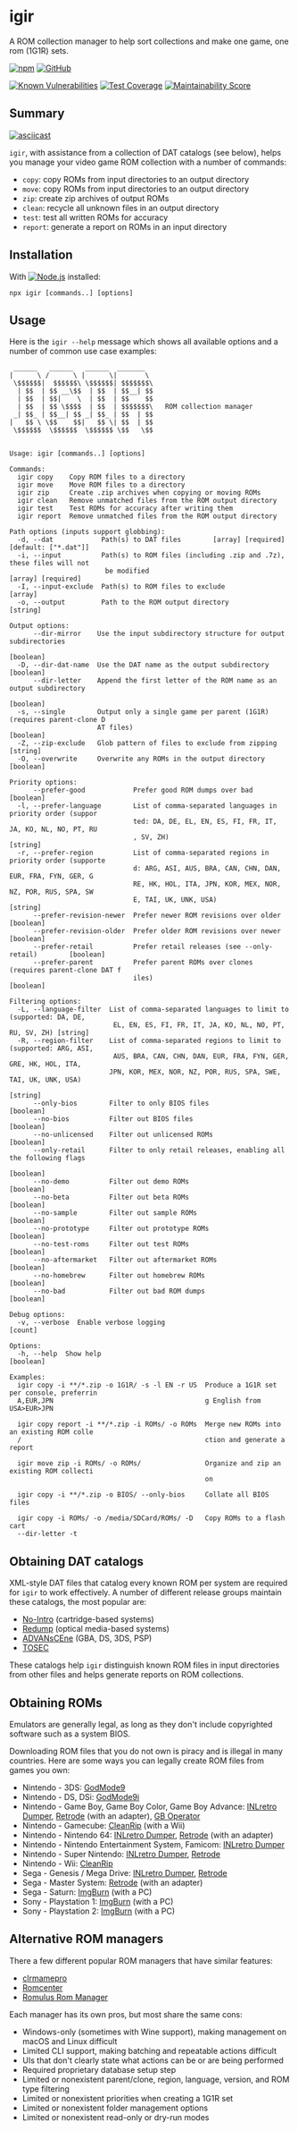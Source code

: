 # igir

A ROM collection manager to help sort collections and make one game, one rom (1G1R) sets.

[![npm](https://badgen.net/npm/v/igir?icon=npm)](https://www.npmjs.com/package/igir)
[![GitHub](https://badgen.net/badge/emmercm/igir/purple?icon=github)](https://github.com/emmercm/igir)

[![Known Vulnerabilities](https://badgen.net/snyk/emmercm/igir?icon=snyk)](https://snyk.io/test/npm/igir)
[![Test Coverage](https://badgen.net/codecov/c/github/emmercm/igir/main?icon=codecov)](https://codecov.io/gh/emmercm/igir)
[![Maintainability Score](https://badgen.net/codeclimate/maintainability/emmercm/igir?icon=codeclimate)](https://codeclimate.com/github/emmercm/igir/maintainability)

## Summary

[![asciicast](https://asciinema.org/a/9I7P2ZWCD0Iz1xBub48shm91t.svg)](https://asciinema.org/a/9I7P2ZWCD0Iz1xBub48shm91t)

`igir`, with assistance from a collection of DAT catalogs (see below), helps you manage your video game ROM collection with a number of commands:

- `copy`: copy ROMs from input directories to an output directory
- `move`: copy ROMs from input directories to an output directory
- `zip`: create zip archives of output ROMs
- `clean`: recycle all unknown files in an output directory
- `test`: test all written ROMs for accuracy
- `report`: generate a report on ROMs in an input directory

## Installation

With [![Node.js](https://badgen.net/npm/node/igir)](https://nodejs.org/en/download/) installed:

```shell
npx igir [commands..] [options]
```

## Usage

Here is the `igir --help` message which shows all available options and a number of common use case examples:

```help
 ______   ______   ______  _______  
|      \ /      \ |      \|       \ 
 \$$$$$$|  $$$$$$\ \$$$$$$| $$$$$$$\
  | $$  | $$ __\$$  | $$  | $$__| $$
  | $$  | $$|    \  | $$  | $$    $$
  | $$  | $$ \$$$$  | $$  | $$$$$$$\   ROM collection manager
 _| $$_ | $$__| $$ _| $$_ | $$  | $$
|   $$ \ \$$    $$|   $$ \| $$  | $$
 \$$$$$$  \$$$$$$  \$$$$$$ \$$   \$$


Usage: igir [commands..] [options]

Commands:
  igir copy    Copy ROM files to a directory
  igir move    Move ROM files to a directory
  igir zip     Create .zip archives when copying or moving ROMs
  igir clean   Remove unmatched files from the ROM output directory
  igir test    Test ROMs for accuracy after writing them
  igir report  Remove unmatched files from the ROM output directory

Path options (inputs support globbing):
  -d, --dat            Path(s) to DAT files        [array] [required] [default: ["*.dat"]]
  -i, --input          Path(s) to ROM files (including .zip and .7z), these files will not
                        be modified                                     [array] [required]
  -I, --input-exclude  Path(s) to ROM files to exclude                             [array]
  -o, --output         Path to the ROM output directory                           [string]

Output options:
      --dir-mirror    Use the input subdirectory structure for output subdirectories
                                                                                 [boolean]
  -D, --dir-dat-name  Use the DAT name as the output subdirectory                [boolean]
      --dir-letter    Append the first letter of the ROM name as an output subdirectory
                                                                                 [boolean]
  -s, --single        Output only a single game per parent (1G1R) (requires parent-clone D
                      AT files)                                                  [boolean]
  -Z, --zip-exclude   Glob pattern of files to exclude from zipping               [string]
  -O, --overwrite     Overwrite any ROMs in the output directory                 [boolean]

Priority options:
      --prefer-good            Prefer good ROM dumps over bad                    [boolean]
  -l, --prefer-language        List of comma-separated languages in priority order (suppor
                               ted: DA, DE, EL, EN, ES, FI, FR, IT, JA, KO, NL, NO, PT, RU
                               , SV, ZH)                                          [string]
  -r, --prefer-region          List of comma-separated regions in priority order (supporte
                               d: ARG, ASI, AUS, BRA, CAN, CHN, DAN, EUR, FRA, FYN, GER, G
                               RE, HK, HOL, ITA, JPN, KOR, MEX, NOR, NZ, POR, RUS, SPA, SW
                               E, TAI, UK, UNK, USA)                              [string]
      --prefer-revision-newer  Prefer newer ROM revisions over older             [boolean]
      --prefer-revision-older  Prefer older ROM revisions over newer             [boolean]
      --prefer-retail          Prefer retail releases (see --only-retail)        [boolean]
      --prefer-parent          Prefer parent ROMs over clones (requires parent-clone DAT f
                               iles)                                             [boolean]

Filtering options:
  -L, --language-filter  List of comma-separated languages to limit to (supported: DA, DE,
                          EL, EN, ES, FI, FR, IT, JA, KO, NL, NO, PT, RU, SV, ZH) [string]
  -R, --region-filter    List of comma-separated regions to limit to (supported: ARG, ASI,
                          AUS, BRA, CAN, CHN, DAN, EUR, FRA, FYN, GER, GRE, HK, HOL, ITA,
                         JPN, KOR, MEX, NOR, NZ, POR, RUS, SPA, SWE, TAI, UK, UNK, USA)
                                                                                  [string]
      --only-bios        Filter to only BIOS files                               [boolean]
      --no-bios          Filter out BIOS files                                   [boolean]
      --no-unlicensed    Filter out unlicensed ROMs                              [boolean]
      --only-retail      Filter to only retail releases, enabling all the following flags
                                                                                 [boolean]
      --no-demo          Filter out demo ROMs                                    [boolean]
      --no-beta          Filter out beta ROMs                                    [boolean]
      --no-sample        Filter out sample ROMs                                  [boolean]
      --no-prototype     Filter out prototype ROMs                               [boolean]
      --no-test-roms     Filter out test ROMs                                    [boolean]
      --no-aftermarket   Filter out aftermarket ROMs                             [boolean]
      --no-homebrew      Filter out homebrew ROMs                                [boolean]
      --no-bad           Filter out bad ROM dumps                                [boolean]

Debug options:
  -v, --verbose  Enable verbose logging                                            [count]

Options:
  -h, --help  Show help                                                          [boolean]

Examples:
  igir copy -i **/*.zip -o 1G1R/ -s -l EN -r US  Produce a 1G1R set per console, preferrin
  A,EUR,JPN                                      g English from USA>EUR>JPN

  igir copy report -i **/*.zip -i ROMs/ -o ROMs  Merge new ROMs into an existing ROM colle
  /                                              ction and generate a report

  igir move zip -i ROMs/ -o ROMs/                Organize and zip an existing ROM collecti
                                                 on

  igir copy -i **/*.zip -o BIOS/ --only-bios     Collate all BIOS files

  igir copy -i ROMs/ -o /media/SDCard/ROMs/ -D   Copy ROMs to a flash cart
  --dir-letter -t
```

## Obtaining DAT catalogs

XML-style DAT files that catalog every known ROM per system are required for `igir` to work effectively. A number of different release groups maintain these catalogs, the most popular are:

- [No-Intro](https://datomatic.no-intro.org/index.php?page=download&s=64) (cartridge-based systems)
- [Redump](http://redump.org/downloads/) (optical media-based systems)
- [ADVANsCEne](https://www.advanscene.com/html/dats.php) (GBA, DS, 3DS, PSP)
- [TOSEC](https://www.tosecdev.org/downloads/category/22-datfiles)

These catalogs help `igir` distinguish known ROM files in input directories from other files and helps generate reports on ROM collections.

## Obtaining ROMs

Emulators are generally legal, as long as they don't include copyrighted software such as a system BIOS.

Downloading ROM files that you do not own is piracy and is illegal in many countries. Here are some ways you can legally create ROM files from games you own:

- Nintendo - 3DS: [GodMode9](https://github.com/d0k3/GodMode9)
- Nintendo - DS, DSi: [GodMode9i](https://github.com/DS-Homebrew/GodMode9i)
- Nintendo - Game Boy, Game Boy Color, Game Boy Advance: [INLretro Dumper](https://www.infiniteneslives.com/inlretro.php), [Retrode](https://www.retrode.com/) (with an adapter), [GB Operator](https://www.epilogue.co/product/gb-operator)
- Nintendo - Gamecube: [CleanRip](https://wiibrew.org/wiki/CleanRip) (with a Wii)
- Nintendo - Nintendo 64: [INLretro Dumper](https://www.infiniteneslives.com/inlretro.php), [Retrode](https://www.retrode.com/) (with an adapter)
- Nintendo - Nintendo Entertainment System, Famicom: [INLretro Dumper](https://www.infiniteneslives.com/inlretro.php)
- Nintendo - Super Nintendo: [INLretro Dumper](https://www.infiniteneslives.com/inlretro.php), [Retrode](https://www.retrode.com/)
- Nintendo - Wii: [CleanRip](https://wiibrew.org/wiki/CleanRip)
- Sega - Genesis / Mega Drive: [INLretro Dumper](https://www.infiniteneslives.com/inlretro.php), [Retrode](https://www.retrode.com/)
- Sega - Master System: [Retrode](https://www.retrode.com/) (with an adapter)
- Sega - Saturn: [ImgBurn](https://ninite.com/ImgBurn/) (with a PC)
- Sony - Playstation 1: [ImgBurn](https://ninite.com/ImgBurn/) (with a PC)
- Sony - Playstation 2: [ImgBurn](https://ninite.com/ImgBurn/) (with a PC)

## Alternative ROM managers

There a few different popular ROM managers that have similar features:

- [clrmamepro](https://mamedev.emulab.it/clrmamepro/)
- [Romcenter](http://www.romcenter.com/)
- [Romulus Rom Manager](https://romulus.cc/)

Each manager has its own pros, but most share the same cons:

- Windows-only (sometimes with Wine support), making management on macOS and Linux difficult 
- Limited CLI support, making batching and repeatable actions difficult
- UIs that don't clearly state what actions can be or are being performed
- Required proprietary database setup step
- Limited or nonexistent parent/clone, region, language, version, and ROM type filtering
- Limited or nonexistent priorities when creating a 1G1R set
- Limited or nonexistent folder management options
- Limited or nonexistent read-only or dry-run modes
